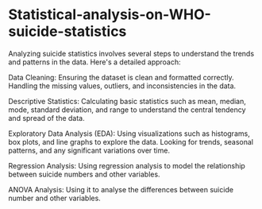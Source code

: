 # Statistical-analysis-on-WHO-suicide-statistics
Analyzing suicide statistics involves several steps to understand the trends and patterns in the data. Here's a detailed approach:

Data Cleaning: Ensuring the dataset is clean and formatted correctly. Handling the missing values, outliers, and inconsistencies in the data.

Descriptive Statistics: Calculating basic statistics such as mean, median, mode, standard deviation, and range to understand the central tendency and spread of the data.

Exploratory Data Analysis (EDA): Using visualizations such as histograms, box plots, and line graphs to explore the data. Looking for trends, seasonal patterns, and any significant variations over time.

Regression Analysis: Using regression analysis to model the relationship between suicide numbers and other variables.

ANOVA Analysis: Using it to analyse the differences between suicide number and other variables.

